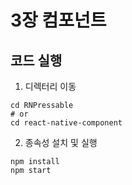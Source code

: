 # 3장 컴포넌트

## 코드 실행

1. 디렉터리 이동

```
cd RNPressable
# or
cd react-native-component
```

2. 종속성 설치 및 실행

```
npm install
npm start
```
